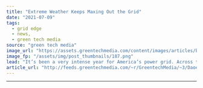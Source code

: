```yaml
---
title: "Extreme Weather Keeps Maxing Out the Grid"
date: "2021-07-09"
tags: 
  - grid edge
  - news,
  - green tech media
source: "green tech media"
image_url: "https://assets.greentechmedia.com/content/images/articles/building_heat_wave_Shutterstock_XL.jpg"
image_fp: "/assets/img/post_thumbnails/187.png"
lead: "It’s been a very intense year for America’s power grid. Across the country, the electricity system just faced another stress-test as extreme heat taxed power plants and grid operators in the Pacific Northwest, Texas, and New York. Since 2000, outages ..."
article_url: "http://feeds.greentechmedia.com/~r/GreentechMedia/~3/DaoeEUFxLWY/extreme-weather-keeps-maxing-out-the-grid"
---
```


---
